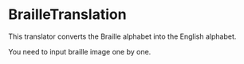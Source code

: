 # BrailleTranslation

This translator converts the Braille alphabet into the English alphabet.

You need to input braille image one by one.
